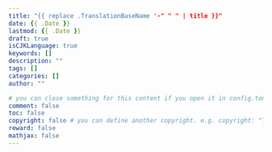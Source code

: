 ```yaml
---
title: "{{ replace .TranslationBaseName "-" " " | title }}"
date: {{ .Date }}
lastmod: {{ .Date }}
draft: true
isCJKLanguage: true
keywords: []
description: ""
tags: []
categories: []
author: ""

# you can close something for this content if you open it in config.toml.
comment: false
toc: false
copyright: false # you can define another copyright. e.g. copyright: "This is an another copyright."
reward: false
mathjax: false
---
```


<!--more-->

